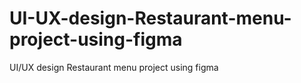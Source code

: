 # UI-UX-design-Restaurant-menu-project-using-figma
UI/UX design  Restaurant menu project using figma
